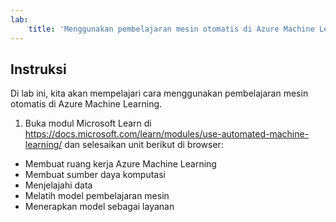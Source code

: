 ```yaml
---
lab:
    title: 'Menggunakan pembelajaran mesin otomatis di Azure Machine Learning'
---
```


## Instruksi
Di lab ini, kita akan mempelajari cara menggunakan pembelajaran mesin otomatis di Azure Machine Learning.

1.	Buka modul Microsoft Learn di https://docs.microsoft.com/learn/modules/use-automated-machine-learning/ dan selesaikan unit berikut di browser: 

- Membuat ruang kerja Azure Machine Learning
- Membuat sumber daya komputasi
- Menjelajahi data 
- Melatih model pembelajaran mesin 
- Menerapkan model sebagai layanan 

